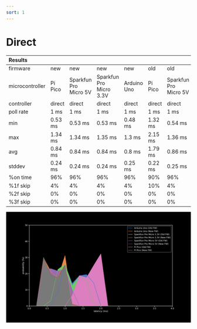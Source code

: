 ```yaml
---
sort: 1
---
```


# Direct

| Results         |         |                       |                         |             |         |                       |                         |             |
| :-------------- | ------- | --------------------- | ----------------------- | ----------- | ------- | --------------------- | ----------------------- | ----------- |
| firmware        | new     | new                   | new                     | new         | old     | old                   | old                     | old         |
| microcontroller | Pi Pico | Sparkfun Pro Micro 5V | Sparkfun Pro Micro 3.3V | Arduino Uno | Pi Pico | Sparkfun Pro Micro 5V | Sparkfun Pro Micro 3.3V | Arduino Uno |
| controller      | direct  | direct                | direct                  | direct      | direct  | direct                | direct                  | direct      |
| poll rate       | 1 ms    | 1 ms                  | 1 ms                    | 1 ms        | 1 ms    | 1 ms                  | 1ms                     | 1 ms        |
| min             | 0.53 ms | 0.53 ms               | 0.53 ms                 | 0.48 ms     | 1.32 ms | 0.54 ms               | 0.73 ms                 | 0.92 ms     |
| max             | 1.34 ms | 1.34 ms               | 1.35 ms                 | 1.3 ms      | 2.15 ms | 1.36 ms               | 1.97 ms                 | 1.96 ms     |
| avg             | 0.84 ms | 0.84 ms               | 0.84 ms                 | 0.8 ms      | 1.79 ms | 0.86 ms               | 1.26 ms                 | 1.42 ms     |
| stddev          | 0.24 ms | 0.24 ms               | 0.24 ms                 | 0.25 ms     | 0.22 ms | 0.25 ms               | 0.31 ms                 | 0.3 ms      |
| %on time        | 96%     | 96%                   | 96%                     | 96%         | 90%     | 96%                   | 93%                     | 92%         |
| %1f skip        | 4%      | 4%                    | 4%                      | 4%          | 10%     | 4%                    | 7%                      | 8%          |
| %2f skip        | 0%      | 0%                    | 0%                      | 0%          | 0%      | 0%                    | 0%                      | 0%          |
| %3f skip        | 0%      | 0%                    | 0%                      | 0%          | 0%      | 0%                    | 0%                      | 0%          |

[![Graph](/assets/images/results/direct.png)](/assets/images/results/direct.png)
